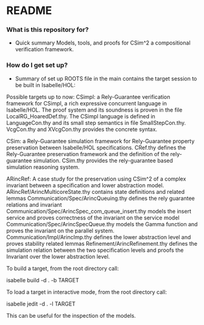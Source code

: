 # README #


### What is this repository for? ###

* Quick summary
Models, tools, and proofs for CSim^2 a compositional verification framework.


### How do I get set up? ###

* Summary of set up
ROOTS file in the main contains the target session to be built in Isabelle/HOL:

Possible targets up to now:
CSimpl: a Rely-Guarantee verification framework for CSimpl, a rich expressive concurrent language in Isabelle/HOL. The proof system and its soundness is proven in the file LocalRG_HoaredDef.thy. The CSimpl language is defined in LanguageCon.thy and its small step semantics in file SmallStepCon.thy. VcgCon.thy and XVcgCon.thy provides the concrete syntax. 

CSim: a Rely-Guarantee simulation framework for Rely-Guarantee property preservation between Isabelle/HOL specifications. 
  CRef.thy defines the Rely-Guarantee preservation framework and the definition of the rely-guarantee simulation. 
  CSim.thy provides the rely-guarantee based simulation reasoning system. 

ARincRef: A case study for the preservation using CSim^2 of a complex invariant between a specification and lower abstraction model. 
          ARincRef/ArincMulticoreState.thy contains state definitions and related lemmas
          Communication/Spec/ArincQueuing.thy defines the rely guarantee relations and invariant
          Communication/Spec/ArincSpec_com_queue_insert.thy models the insert service and proves correctness of the invariant on the service model
          Communication/Spec/ArincSpecQueue.thy models the Gamma function and proves the invariant on the parallel system.
          Communication/Impl/ArincImp.thy defines the lower abstraction level and proves stability related lemmas
          Refinement/ArincRefinement.thy defines the simulation relation between the two specification levels and proofs the Invariant over the lower abstraction level.


To build a target, from the root directory call:

isabelle build -d . -b TARGET 

To load a target in interactive mode, from the root directory call:

isabelle jedit -d . -l TARGET 

This can be useful for the inspection of the models.


